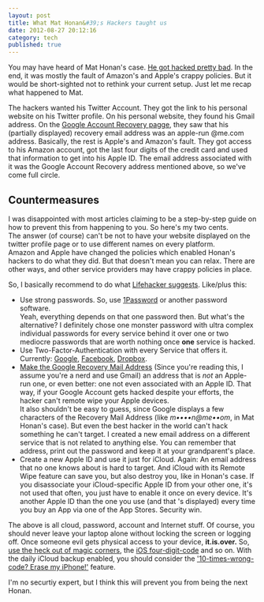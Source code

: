 ```yaml
---
layout: post
title: What Mat Honan&#39;s Hackers taught us
date: 2012-08-27 20:12:16
category: tech
published: true
---
```



You may have heard of Mat Honan's case. [He got hacked pretty bad](http://www.wired.com/gadgetlab/2012/08/apple-amazon-mat-honan-hacking/all/). In the end, it was mostly the fault of Amazon's and Apple's crappy policies. But it would be short-sighted not to rethink your current setup. Just let me recap what happened to Mat.

The hackers wanted his Twitter Account. They got the link to his personal website on his Twitter profile. On his personal website, they found his Gmail address. On the [Google Account Recovery pagge](https://www.google.com/accounts/recovery/), they saw that his (partially displayed) recovery email address was an apple-run @me.com address. Basically, the rest is Apple's and Amazon's fault. They got access to his Amazon account, got the last four digits of the credit card and used that information to get into his Apple ID. The email address associated with it was the Google Account Recovery address mentioned above, so we've come full circle. 

## Countermeasures
I was disappointed with most articles claiming to be a step-by-step guide on how to prevent this from happening to you. So here's my two cents.  
The answer (of course) can't be not to have your website displayed on the twitter profile page or to use different names on every platform.  
Amazon and Apple have changed the policies which enabled Honan's hackers to do what they did. But that doesn't mean you can relax. There are other ways, and other service providers may have crappy policies in place.

So, I basically recommend to do what [Lifehacker suggests](http://lifehacker.com/5932501/strong-passwords-arent-enough-how-to-to-ensure-the-apple-and-amazon-exploit-never-happens-to-you). Like/plus this:

* Use strong passwords. So, use [1Password](https://agilebits.com/onepassword) or another password software.  
Yeah, everything depends on that one password then. But what's the alternative? I definitely chose one monster password with ultra complex individual passwords for every service behind it over one or two mediocre passwords that are worth nothing once **one** service is hacked. 
* Use Two-Factor-Authentication with every Service that offers it. Currently: [Google](http://support.google.com/accounts/bin/answer.py?hl=en&amp;answer=180744), [Facebook](http://lifehacker.com/5801597/set-up-two+factor-authentication-in-facebook-for-better-security), [Dropbox](https://www.dropbox.com/help/363/en).
* [Make the Google Recovery Mail Address](http://support.google.com/mail/bin/answer.py?hl=de&amp;answer=6566) (Since you're reading this, I assume you're a nerd and use Gmail) an address that is *not* an Apple-run one, or even better: one not even associated with an Apple ID. That way, if your Google Account gets hacked despite your efforts, the hacker can't remote wipe your Apple devices.  
It also shouldn't be easy to guess, since Google displays a few characters of the Recovery Mail Address (like *m••••n@me••om*, in Mat Honan's case). But even the best hacker in the world can't hack something he can't target. I created a new email address on a different service that is not related to anything else. You can remember that address, print out the password and keep it at your grandparent's place. 
* Create a new Apple ID and use it just for iCloud. Again: An email address that no one knows about is hard to target. And iCloud with its Remote Wipe feature can save you, but also destroy you, like in Honan's case. If you disassociate your iCloud-specific Apple ID from your other one, it's not used that often, you just have to enable it once on every device. It's another Apple ID than the one you use (and that 's displayed) every time you buy an App via one of the App Stores. Security win.

The above is all cloud, password, account and Internet stuff. Of course, you should never leave your laptop alone without locking the screen or logging off. Once someone evil gets physical access to your device, **it.is.over.** So, [use the heck out of magic corners](http://lifehacker.com/253490/mac-tip--activate-your-screen-corners), the [iOS four-digit-code](http://support.apple.com/kb/HT4113?viewlocale=en_US&amp;locale=en_US) and so on. With the daily iCloud backup enabled, you should consider the ['10-times-wrong-code? Erase my iPhone!'](http://www.techbitnbyte.com/how-to-erase-data-after-10-incorrect-passcodes/) feature.

I'm no securtiy expert, but I think this will prevent you from being the next Honan.